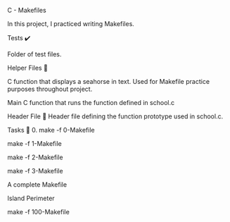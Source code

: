C - Makefiles

In this project, I practiced writing Makefiles.

Tests ✔️

Folder of test files.

Helper Files 🙌

C function that displays a seahorse in text. Used for Makefile practice purposes throughout project.

Main C function that runs the function defined in school.c

Header File 📁 Header file defining the function prototype used in school.c.

Tasks 📃 0. make -f 0-Makefile

make -f 1-Makefile

make -f 2-Makefile

make -f 3-Makefile

A complete Makefile

Island Perimeter

make -f 100-Makefile
